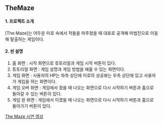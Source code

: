 ## TheMaze

#### 1. 프로젝트 소개
[The Maze]는 어두운 미로 속에서 적들을 마주쳤을 때 대포로 공격해 마법진으로 이동해 탈출하는 게임이다.

#### 2. 씬 설명
  1. 홈 화면 : 시작 화면으로 튜토리얼과 게임 시작 버튼이 있다.
  2. 튜토리얼 화면 : 게임 설명과 게임 방법을 배울 수 있는 화면이다.
  3. 게임 화면 : 사용자의 HP는 좌측 상단에 미로의 상공뷰는 우측 상단에 있고 사용자가 게임을 하는 화면이다.
  4. 게임 오버 화면 : 게임에서 졌을 때 나오는 화면으로 다시 시작하기 버튼과 홈으로 돌아갈 수 있는 버튼이 있다.
  5. 게임 윈 화면 : 게임에서 이겼을 때 나오는 화면으로 다시 시작하기 버튼과 홈으로 돌아가기 버튼이 있다.


[The Maze 시연 영상](https://youtu.be/-t88IXh2Lpg)
